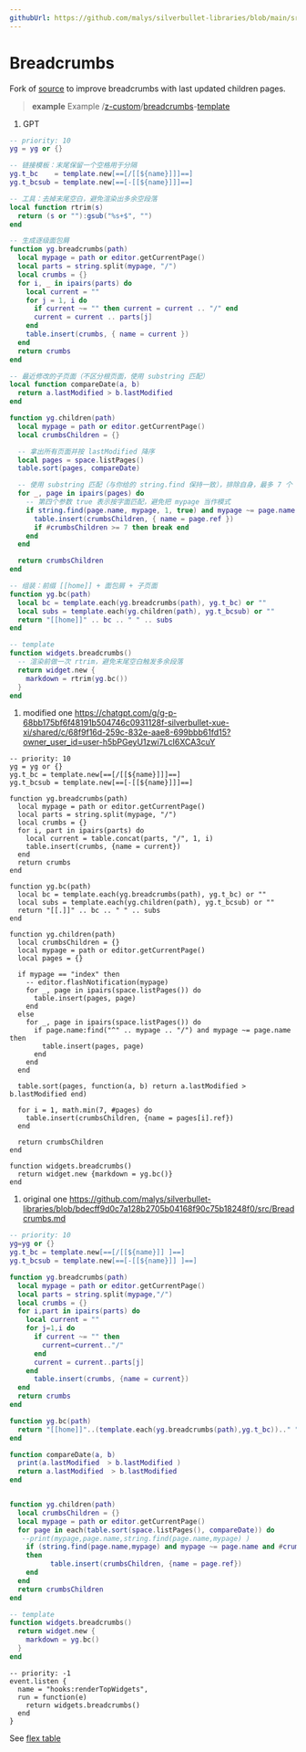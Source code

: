 ```yaml
---
githubUrl: https://github.com/malys/silverbullet-libraries/blob/main/src/Breadcrumbs.md
---
```

# Breadcrumbs
Fork of [source](https://community.silverbullet.md/t/breadcrumbs-for-hierarchical-pages/737) to improve breadcrumbs with last updated children pages.

> **example** Example
> /[z-custom](https://silverbullet.l.malys.ovh/z-custom)/[breadcrumbs](https://silverbullet.l.malys.ovh/z-custom/breadcrumbs)-[template](https://silverbullet.l.malys.ovh/z-custom/breadcrumbs/template)

1. GPT 
```lua
-- priority: 10
yg = yg or {}

-- 链接模板：末尾保留一个空格用于分隔
yg.t_bc    = template.new[==[/[[${name}]]​]==]
yg.t_bcsub = template.new[==[-[[${name}]]​]==]

-- 工具：去掉末尾空白，避免渲染出多余空段落
local function rtrim(s)
  return (s or ""):gsub("%s+$", "")
end

-- 生成逐级面包屑
function yg.breadcrumbs(path)
  local mypage = path or editor.getCurrentPage()
  local parts = string.split(mypage, "/")
  local crumbs = {}
  for i, _ in ipairs(parts) do
    local current = ""
    for j = 1, i do
      if current ~= "" then current = current .. "/" end
      current = current .. parts[j]
    end
    table.insert(crumbs, { name = current })
  end
  return crumbs
end

-- 最近修改的子页面（不区分根页面，使用 substring 匹配）
local function compareDate(a, b)
  return a.lastModified > b.lastModified
end

function yg.children(path)
  local mypage = path or editor.getCurrentPage()
  local crumbsChildren = {}

  -- 拿出所有页面并按 lastModified 降序
  local pages = space.listPages()
  table.sort(pages, compareDate)

  -- 使用 substring 匹配（与你给的 string.find 保持一致），排除自身，最多 7 个
  for _, page in ipairs(pages) do
    -- 第四个参数 true 表示按字面匹配，避免把 mypage 当作模式
    if string.find(page.name, mypage, 1, true) and mypage ~= page.name then
      table.insert(crumbsChildren, { name = page.ref })
      if #crumbsChildren >= 7 then break end
    end
  end

  return crumbsChildren
end

-- 组装：前缀 [[home]] + 面包屑 + 子页面
function yg.bc(path)
  local bc = template.each(yg.breadcrumbs(path), yg.t_bc) or ""
  local subs = template.each(yg.children(path), yg.t_bcsub) or ""
  return "[[home]]" .. bc .. " " .. subs
end

-- template
function widgets.breadcrumbs()
  -- 渲染前做一次 rtrim，避免末尾空白触发多余段落
  return widget.new {
    markdown = rtrim(yg.bc())
  }
end
```

1. modified one https://chatgpt.com/g/g-p-68bb175bf6f48191b504746c0931128f-silverbullet-xue-xi/shared/c/68f9f16d-259c-832e-aae8-699bbb61fd15?owner_user_id=user-h5bPGeyU1zwi7LcI6XCA3cuY

```space-lua
-- priority: 10
yg = yg or {}
yg.t_bc = template.new[==[/[[${name}]]​]==]
yg.t_bcsub = template.new[==[-[[${name}]]​]==]

function yg.breadcrumbs(path)
  local mypage = path or editor.getCurrentPage()
  local parts = string.split(mypage, "/")
  local crumbs = {}
  for i, part in ipairs(parts) do
    local current = table.concat(parts, "/", 1, i)
    table.insert(crumbs, {name = current})
  end
  return crumbs
end

function yg.bc(path)
  local bc = template.each(yg.breadcrumbs(path), yg.t_bc) or ""
  local subs = template.each(yg.children(path), yg.t_bcsub) or ""
  return "[[.]]" .. bc .. " " .. subs
end

function yg.children(path)
  local crumbsChildren = {}
  local mypage = path or editor.getCurrentPage()
  local pages = {}

  if mypage == "index" then
    -- editor.flashNotification(mypage)
    for _, page in ipairs(space.listPages()) do
      table.insert(pages, page)
    end
  else
    for _, page in ipairs(space.listPages()) do
      if page.name:find("^" .. mypage .. "/") and mypage ~= page.name then
        table.insert(pages, page)
      end
    end
  end

  table.sort(pages, function(a, b) return a.lastModified > b.lastModified end)

  for i = 1, math.min(7, #pages) do
    table.insert(crumbsChildren, {name = pages[i].ref})
  end

  return crumbsChildren
end

function widgets.breadcrumbs()
  return widget.new {markdown = yg.bc()}
end
```

1. original one https://github.com/malys/silverbullet-libraries/blob/bdecff9d0c7a128b2705b04168f90c75b18248f0/src/Breadcrumbs.md

```lua
-- priority: 10
yg=yg or {}
yg.t_bc = template.new[==[/[[${name}]] ]==]
yg.t_bcsub = template.new[==[-[[${name}]] ]==]

function yg.breadcrumbs(path)
  local mypage = path or editor.getCurrentPage()
  local parts = string.split(mypage,"/")
  local crumbs = {}
  for i,part in ipairs(parts) do
    local current = ""
    for j=1,i do
      if current ~= "" then
        current=current.."/"
      end
      current = current..parts[j]
    end
      table.insert(crumbs, {name = current})
  end
  return crumbs
end

function yg.bc(path)
  return "[[home]]"..(template.each(yg.breadcrumbs(path),yg.t_bc)).." "..(template.each(yg.children(path),yg.t_bcsub)) 
end

function compareDate(a, b)
  print(a.lastModified  > b.lastModified )
  return a.lastModified  > b.lastModified 
end


function yg.children(path)
  local crumbsChildren = {}
  local mypage = path or editor.getCurrentPage()
  for page in each(table.sort(space.listPages(), compareDate)) do
   --print(mypage,page.name,string.find(page.name,mypage) )
    if (string.find(page.name,mypage) and mypage ~= page.name and #crumbsChildren <7)
    then
          table.insert(crumbsChildren, {name = page.ref})
    end
  end
  return crumbsChildren
end

-- template
function widgets.breadcrumbs()
  return widget.new {
    markdown = yg.bc()
  }
end
```

```space-lua
-- priority: -1
event.listen {
  name = "hooks:renderTopWidgets",
  run = function(e)
    return widgets.breadcrumbs()
  end
}
```

See [flex table](https://community.silverbullet.md/t/space-lua-flexbox-columns/2017)
